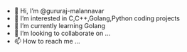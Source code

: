 - 👋 Hi, I’m @gururaj-malannavar
- 👀 I’m interested in C,C++,Golang,Python coding projects
- 🌱 I’m currently learning Golang
- 💞️ I’m looking to collaborate on ...
- 📫 How to reach me ...

<!---
gururaj-malannavar/gururaj-malannavar is a ✨ special ✨ repository because its `README.md` (this file) appears on your GitHub profile.
You can click the Preview link to take a look at your changes.
--->
